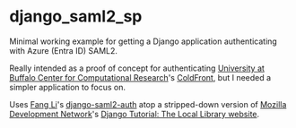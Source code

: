 # django_saml2_sp

Minimal working example for getting a Django application authenticating with Azure (Entra ID) SAML2.

Really intended as a proof of concept for authenticating [University at Buffalo Center for Computational Research](https://www.buffalo.edu/ccr.html)'s [ColdFront](https://github.com/ubccr/coldfront), but I needed a simpler application to focus on.

Uses [Fang Li](https://github.com/fangli)'s [django-saml2-auth](https://github.com/fangli/django-saml2-auth) atop a stripped-down version of [Mozilla Development Network](https://developer.mozilla.org/en-US/)'s [Django Tutorial: The Local Library website](https://developer.mozilla.org/en-US/docs/Learn/Server-side/Django/Tutorial_local_library_website).
